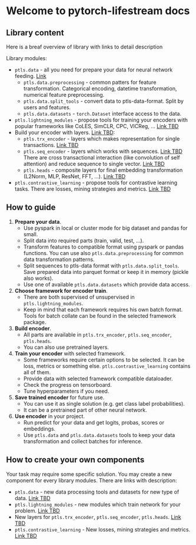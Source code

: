 # Welcome to pytorch-lifestream docs

## Library content

Here is a breaf overview of library with links to detail description

Library modules:
 - `ptls.data` - all you need for prepare your data for neural network feeding. [Link](data_preparation.md)
   - `ptls.data.preprocessing` - common patters for feature transformation. 
   Categorical encoding, datetime transformation, numerical feature preprocessing.
   - `ptls.data.split_tools` - convert data to ptls-data-format. Split by users and features. 
   - `ptls.data.datasets` - `torch.Dataset` interface access to the data.
 - `ptls.lightning_modules` - propose tools for training your encoders with popular frameworks like 
 CoLES, SimCLR, CPC, VICReg, ... [Link TBD](#)
 - Build your encoder with layers. [Link TBD](#):
   - `ptls.trx_encoder` - layers which makes representation for single transactions. [Link TBD](#)
   - `ptls.seq_encoder` - layers which works with sequences. [Link TBD](#)
   There are cross transactional interaction (like convolution of self attention) and reduce sequence to single vector.
   [Link TBD](#)
   - `ptls.heads` - composite layers for final embedding transformation (L2Norm, MLP, ResNet, FFT, ...). [Link TBD](#)
 - `ptls.contrastive_learning` - propose tools for contrastive learning tasks.
 There are losses, mining strategies and metrics. [Link TBD](#)

## How to guide

1. **Prepare your data**.
   - Use pyspark in local or cluster mode for big dataset and pandas for small.
   - Split data into required parts (train, valid, test, ...).
   - Transform features to compatible format using pyspark or pandas functions. 
   You can use also `ptls.data.preprocessing` for common data transformation patterns.
   - Split sequences to ptls-data format with `ptls.data.split_tools`. Save prepared data into parquet format or 
   keep it in memory (pickle also works).
   - Use one of available `ptls.data.datasets` which provide data access.
2. **Choose framework for encoder train**.
   - There are both supervised of unsupervised in `ptls.lightning_modules`. 
   - Keep in mind that each framework requires his own batch format.
   Tools for batch collate can be found in the selected framework package.
3. **Build encoder**.
   - All parts are available in `ptls.trx_encoder`, `ptls.seq_encoder`, `ptls.heads`.
   - You can also use pretrained layers.
4. **Train your encoder** with selected framework.
   - Some frameworks require certain options to be selected. It can be loss, metrics or something else. 
   `ptls.contrastive_learning` contains all of them. 
   - Provide data with selected framework compatible dataloader. 
   - Check the progress on tensorboard.
   - Tune hyperparameters if you need.
5. **Save trained encoder** for future use.
   - You can use it as single solution (e.g. get class label probabilities).
   - It can be a pretrained part of other neural network.
6. **Use encoder** in your project.
   - Run predict for your data and get logits, probas, scores or embeddings. 
   - Use `ptls.data` and `ptls.data.datasets` tools to keep your data transformation and collect batches for inference.

## How to create your own components

Your task may require some specific solution. 
You may create a new component for every library modules. 
There are links with description:
 - `ptls.data` - new data processing tools and datasets for new type of data. [Link TBD](#)
 - `ptls.lightning_modules` - new modules which train network for your problem. [Link TBD](#)
 - New layers for `ptls.trx_encoder`, `ptls.seq_encoder`, `ptls.heads`. [Link TBD](#)
 - `ptls.contrastive_learning` - New losses, mining strategies and metrics. [Link TBD](#)
